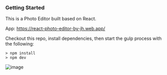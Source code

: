 ### Getting Started
This is a Photo Editor built based on React.

App: https://react-photo-editor-by-jh.web.app/

Checkout this repo, install dependencies, then start the gulp process with the following:
```
> npm install
> npm dev
```
![image](https://github.com/johnnyhsu1106/react-photo-editor/assets/18588513/ed0b1e9d-0adf-4f30-ac14-aa5ca64f2f53)
